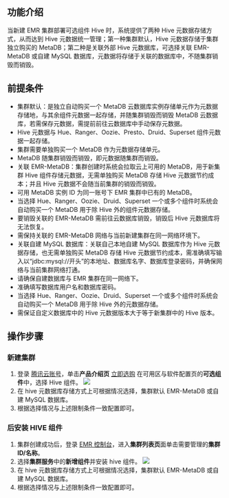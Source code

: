 ## 功能介绍
当新建 EMR 集群部署可选组件 Hive 时，系统提供了两种 Hive 元数据存储方式，从而达到 Hive 元数据统一管理；第一种集群默认，Hive 元数据存储于集群独立购买的 MetaDB；第二种是关联外部 Hive 元数据库，可选择关联 EMR-MetaDB 或自建 MySQL 数据库，元数据将存储于关联的数据库中，不随集群销毁而销毁。
## 前提条件
- 集群默认：是独立自动购买一个 MetaDB 云数据库实例存储单元作为元数据存储地，与其余组件元数据一起存储，并随集群销毁而销毁 MetaDB 云数据库，若需保存元数据，需提前前往云数据库中手动保存元数据。
 - Hive 元数据与 Hue、Ranger、Oozie、Presto、Druid、Superset 组件元数据一起存储。
 - 集群需要单独购买一个 MetaDB 作为元数据存储单元。
 - MetaDB 随集群销毁而销毁，即元数据随集群而销毁。
- 关联 EMR-MetaDB：集群创建时系统会拉取云上可用的 MetaDB，用于新集群 Hive 组件存储元数据，无需单独购买 MetaDB 存储 Hive 元数据节约成本；并且 Hive 元数据不会随当前集群的销毁而销毁。
 - 可用 MetaDB 实例 ID 为同一账号下 EMR 集群中已有的 MetaDB。
 - 当选择 Hue、Ranger、Oozie、Druid、Superset 一个或多个组件时系统会自动购买一个 MetaDB 用于除 Hive 外的组件元数据存储。
 - 要销毁关联的 EMR-MetaDB 需前往云数据库销毁，销毁后 Hive 元数据库将无法恢复。
 - 需保持关联的 EMR-MetaDB 网络与当前新建集群在同一网络环境下。
- 关联自建 MySQL 数据库：关联自己本地自建 MySQL 数据库作为 Hive 元数据存储，也无需单独购买 MetaDB 存储 Hive 元数据节约成本，需准确填写输入以“jdbc:mysql://开头”的本地址、数据库名字、数据库登录密码，并确保网络与当前集群网络打通。
 - 请确保自建数据库与 EMR 集群在同一网络下。
 - 准确填写数据库用户名和数据库密码。 
 - 当选择 Hue、Ranger、Oozie、Druid、Superset 一个或多个组件时系统会自动购买一个 MetaDB 用于除 Hive 外的元数据存储。
 - 需保证自定义数据库中的 Hive 元数据版本大于等于新集群中的 Hive 版本。

## 操作步骤
### 新建集群
1. 登录 [腾讯云账号](https://console.cloud.tencent.com/emr)，单击**产品介绍页** [立即选购](https://buy.cloud.tencent.com/emapreduce#/) 在可用区与软件配置页的**可选组件**中，选择 Hive 组件。
![](https://qcloudimg.tencent-cloud.cn/raw/90c7f8e5a26a6bc9330f0354cbd8c3a2.png)
2. 在 hive 元数据库存储方式上可根据情况选择，集群默认 EMR-MetaDB 或自建 MySQL 数据库。
3. 根据选择情况与上述限制条件一致配置即可。

### 后安装 HIVE 组件
1. 集群创建成功后，登录 [EMR 控制台](https://console.cloud.tencent.com/emr)，进入**集群列表页**面单击需要管理的**集群ID/名称**。
2. 选择**集群服务**中的**新增组件**并安装 hive 组件。
![](https://main.qcloudimg.com/raw/040a8ab7a58a7743a1a0698997151a56.png)
3. 在 hive 元数据库存储方式上可根据情况选择，集群默认 EMR-MetaDB 或自建 MySQL 数据库。
4. 根据选择情况与上述限制条件一致配置即可。
